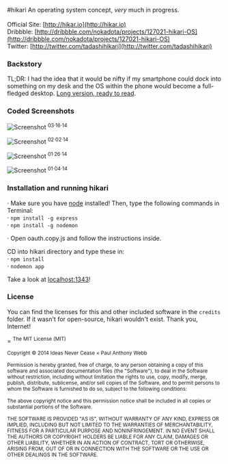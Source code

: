 #hikari
An operating system concept, *very* much in progress.<br/><br/>
Official Site: [http://hikar.io](http://hikar.io)<br/>
Dribbble: [http://dribbble.com/nokadota/projects/127021-hikari-OS](http://dribbble.com/nokadota/projects/127021-hikari-OS)<br/>
Twitter: [http://twitter.com/tadashihikari](http://twitter.com/tadashihikari)

### Backstory
TL;DR: I had the idea that it would be nifty if my smartphone could dock into something on my desk and the OS within the phone would become a full-fledged desktop. <a href="http://dsgn.io/thoughts/the-future-of-the-operating-system">Long version, ready to read</a>.

### Coded Screenshots
![Screenshot](http://hikar.io/images/in-progress/03-16-2014.png)
<sup>03&middot;16&middot;14

![Screenshot](http://hikar.io/images/in-progress/02-02-2014.png)
<sup>02&middot;02&middot;14

![Screenshot](http://hikar.io/images/in-progress/01-26-2014.png)
<sup>01&middot;26&middot;14

![Screenshot](http://hikar.io/images/in-progress/01-04-2014.png)
<sup>01&middot;04&middot;14

### Installation and running hikari
&middot; Make sure you have <a href="http://nodejs.org">node</a> installed! Then, type the following commands in Terminal:<br/>
&middot; `npm install -g express`<br/>
&middot; `npm install -g nodemon`<br/>

&middot;  Open oauth.copy.js and follow the instructions inside.

CD into hikari directory and type these in:<br/>
&middot; `npm install`<br/>
&middot; `nodemon app`

Take a look at <a href="localhost:1343">localhost:1343</a>!

### License
You can find the licenses for this and other included software in the `credits` folder. If it wasn't for open-source, hikari wouldn't exist. Thank you, Internet!

=
<sup>The MIT License (MIT)</sup>

<sup>Copyright &copy; 2014 Ideas Never Cease × Paul Anthony Webb</sup>

<sup>Permission is hereby granted, free of charge, to any person obtaining a copy of this software and associated documentation files (the "Software"), to deal in the Software without restriction, including without limitation the rights to use, copy, modify, merge, publish, distribute, sublicense, and/or sell copies of the Software, and to permit persons to whom the Software is furnished to do so, subject to the following conditions:</sup>

<sup>The above copyright notice and this permission notice shall be included in all copies or substantial portions of the Software.</sup>

<sup>THE SOFTWARE IS PROVIDED "AS IS", WITHOUT WARRANTY OF ANY KIND, EXPRESS OR IMPLIED, INCLUDING BUT NOT LIMITED TO THE WARRANTIES OF MERCHANTABILITY, FITNESS FOR A PARTICULAR PURPOSE AND NONINFRINGEMENT. IN NO EVENT SHALL THE AUTHORS OR COPYRIGHT HOLDERS BE LIABLE FOR ANY CLAIM, DAMAGES OR OTHER LIABILITY, WHETHER IN AN ACTION OF CONTRACT, TORT OR OTHERWISE, ARISING FROM, OUT OF OR IN CONNECTION WITH THE SOFTWARE OR THE USE OR OTHER DEALINGS IN THE SOFTWARE.</sup>
